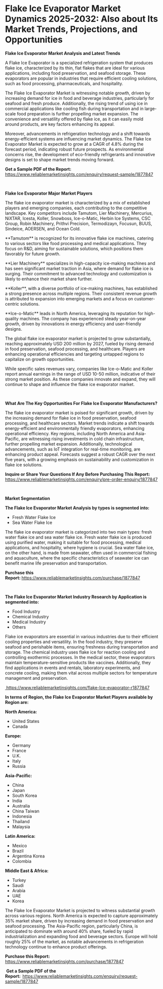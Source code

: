 <p><h1>Flake lce Evaporator Market Dynamics 2025-2032: Also about Its Market Trends, Projections, and Opportunities</h1></p><p><strong>Flake lce Evaporator Market Analysis and Latest Trends</strong></p>
<p><p>A Flake Ice Evaporator is a specialized refrigeration system that produces flake ice, characterized by its thin, flat flakes that are ideal for various applications, including food preservation, and seafood storage. These evaporators are popular in industries that require efficient cooling solutions, such as food processing, pharmaceuticals, and hospitality.</p><p>The Flake Ice Evaporator Market is witnessing notable growth, driven by increasing demand for ice in food and beverage industries, particularly for seafood and fresh produce. Additionally, the rising trend of using ice in commercial applications like cooling fish during transportation and in large-scale food preparation is further propelling market expansion. The convenience and versatility offered by flake ice, as it can easily mold around products, are key factors enhancing its appeal.</p><p>Moreover, advancements in refrigeration technology and a shift towards energy-efficient systems are influencing market dynamics. The Flake Ice Evaporator Market is expected to grow at a CAGR of 4.8% during the forecast period, indicating robust future prospects. As environmental concerns rise, the development of eco-friendly refrigerants and innovative designs is set to shape market trends moving forward.</p></p>
<p><strong>Get a Sample PDF of the Report:&nbsp;</strong> <a href="https://www.reliablemarketinsights.com/enquiry/request-sample/1877847?utm_campaign=3571&utm_medium=2&utm_source=Github&utm_content=ia&utm_term=12042025&utm_id=flake-lce-evaporator">https://www.reliablemarketinsights.com/enquiry/request-sample/1877847</a></p>
<p>&nbsp;</p>
<p><strong>Flake lce Evaporator Major Market Players</strong></p>
<p><p>The flake ice evaporator market is characterized by a mix of established players and emerging companies, each contributing to the competitive landscape. Key competitors include Tamutom, Lier Machinery, Mercurius, NiXTAR, Icesta, Koller, Snowboss, Ice-o-Matic, Herbin Ice Systems, CSC Group, Robin Machinery, Prithvi Precision, Termodizayn, Focusun, BUUS, Sindeice, AOERSEN, and Ocean Cold.</p><p>**Tamutom** is recognized for its innovative flake ice machines, catering to various sectors like food processing and medical applications. They focus on R&D, aiming for sustainable solutions, which positions them favorably for future growth.</p><p>**Lier Machinery** specializes in high-capacity ice-making machines and has seen significant market traction in Asia, where demand for flake ice is surging. Their commitment to advanced technology and customization is likely to enhance their market share further.</p><p>**Koller**, with a diverse portfolio of ice-making machines, has established a strong presence across multiple regions. Their consistent revenue growth is attributed to expansion into emerging markets and a focus on customer-centric solutions.</p><p>**Ice-o-Matic** leads in North America, leveraging its reputation for high-quality machines. The company has experienced steady year-on-year growth, driven by innovations in energy efficiency and user-friendly designs.</p><p>The global flake ice evaporator market is projected to grow substantially, reaching approximately USD 200 million by 2027, fueled by rising demand in food preservation, seafood processing, and healthcare. Players are enhancing operational efficiencies and targeting untapped regions to capitalize on growth opportunities.</p><p>While specific sales revenues vary, companies like Ice-o-Matic and Koller report annual earnings in the range of USD 10-50 million, indicative of their strong market position. As these companies innovate and expand, they will continue to shape and influence the flake ice evaporator market.</p></p>
<p>&nbsp;</p>
<p><strong>What Are The Key Opportunities For Flake lce Evaporator Manufacturers?</strong></p>
<p><p>The flake ice evaporator market is poised for significant growth, driven by the increasing demand for flake ice in food preservation, seafood processing, and healthcare sectors. Market trends indicate a shift towards energy-efficient and environmentally friendly evaporators, enhancing operational efficiency. Key regions, including North America and Asia-Pacific, are witnessing rising investments in cold chain infrastructure, further propelling market expansion. Additionally, technological advancements, such as IoT integration for real-time monitoring, are enhancing product appeal. Forecasts suggest a robust CAGR over the next five years, with a growing emphasis on sustainability and customization in flake ice solutions.</p></p>
<p><strong>Inquire or Share Your Questions If Any Before Purchasing This Report:</strong> <a href="https://www.reliablemarketinsights.com/enquiry/pre-order-enquiry/1877847?utm_campaign=3571&utm_medium=2&utm_source=Github&utm_content=ia&utm_term=12042025&utm_id=flake-lce-evaporator">https://www.reliablemarketinsights.com/enquiry/pre-order-enquiry/1877847</a></p>
<p>&nbsp;</p>
<p><strong>Market Segmentation</strong></p>
<p><strong>The Flake lce Evaporator Market Analysis by types is segmented into:</strong></p>
<p><ul><li>Fresh Water Flake Ice</li><li>Sea Water Flake Ice</li></ul></p>
<p><p>The flake ice evaporator market is categorized into two main types: fresh water flake ice and sea water flake ice. Fresh water flake ice is produced using purified water, making it suitable for food processing, medical applications, and hospitality, where hygiene is crucial. Sea water flake ice, on the other hand, is made from seawater, often used in commercial fishing and aquaculture, where the specific characteristics of seawater ice can benefit marine life preservation and transportation.</p></p>
<p><strong>Purchase this Report:&nbsp;</strong><a href="https://www.reliablemarketinsights.com/purchase/1877847?utm_campaign=3571&utm_medium=2&utm_source=Github&utm_content=ia&utm_term=12042025&utm_id=flake-lce-evaporator">https://www.reliablemarketinsights.com/purchase/1877847</a></p>
<p>&nbsp;</p>
<p><strong>The Flake lce Evaporator Market Industry Research by Application is segmented into:</strong></p>
<p><ul><li>Food Industry</li><li>Chemical Industry</li><li>Medical Industry</li><li>Others</li></ul></p>
<p><p>Flake ice evaporators are essential in various industries due to their efficient cooling properties and versatility. In the food industry, they preserve seafood and perishable items, ensuring freshness during transportation and storage. The chemical industry uses flake ice for reaction cooling and controlling exothermic processes. In the medical sector, these evaporators maintain temperature-sensitive products like vaccines. Additionally, they find applications in events and rentals, laboratory experiments, and concrete cooling, making them vital across multiple sectors for temperature management and preservation.</p></p>
<p><a href="https://www.reliablemarketinsights.com/flake-lce-evaporator-r1877847?utm_campaign=3571&utm_medium=2&utm_source=Github&utm_content=ia&utm_term=12042025&utm_id=flake-lce-evaporator">&nbsp;https://www.reliablemarketinsights.com/flake-lce-evaporator-r1877847</a></p>
<p><strong>In terms of Region, the Flake lce Evaporator Market Players available by Region are:</strong></p>
<p>
    <p> <strong> North America: </strong>
        <ul>
            <li>United States</li>
            <li>Canada</li>
        </ul>
        </p> 
    <p> <strong> Europe: </strong>
        <ul>
            <li>Germany</li>
            <li>France</li>
            <li>U.K.</li>
            <li>Italy</li>
            <li>Russia</li>
        </ul>
        </p> 
    <p> <strong> Asia-Pacific: </strong>
        <ul>
            <li>China</li>
            <li>Japan</li>
            <li>South Korea</li>
            <li>India</li>
            <li>Australia</li>
            <li>China Taiwan</li>
            <li>Indonesia</li>
            <li>Thailand</li>
            <li>Malaysia</li>
        </ul>
        </p> 
    <p> <strong> Latin America: </strong>
        <ul>
            <li>Mexico</li>
            <li>Brazil</li>
            <li>Argentina Korea</li>
            <li>Colombia</li>
        </ul>
        </p> 
    <p> <strong> Middle East & Africa: </strong>
        <ul>
            <li>Turkey</li>
            <li>Saudi</li>
            <li>Arabia</li>
            <li>UAE</li>
            <li>Korea</li>
        </ul>
    </p>
    </p>
<p><p>The Flake Ice Evaporator Market is projected to witness substantial growth across various regions. North America is expected to capture approximately 35% market share, driven by increasing demand in food preservation and seafood processing. The Asia-Pacific region, particularly China, is anticipated to dominate with around 40% share, fueled by rapid industrialization and expanding food and beverage sectors. Europe will hold roughly 25% of the market, as notable advancements in refrigeration technology continue to enhance product offerings.</p></p>
<p><strong>Purchase this Report: </strong><a href="https://www.reliablemarketinsights.com/purchase/1877847?utm_campaign=3571&utm_medium=2&utm_source=Github&utm_content=ia&utm_term=12042025&utm_id=flake-lce-evaporator">https://www.reliablemarketinsights.com/purchase/1877847</a></p>
<p>&nbsp;<strong>Get a Sample PDF of the Report:&nbsp;&nbsp;</strong><a href="https://www.reliablemarketinsights.com/enquiry/request-sample/1877847?utm_campaign=3571&utm_medium=2&utm_source=Github&utm_content=ia&utm_term=12042025&utm_id=flake-lce-evaporator">https://www.reliablemarketinsights.com/enquiry/request-sample/1877847</a></p>
<p><strong></strong></p>
<p><p></p><p></p><p></p></p>